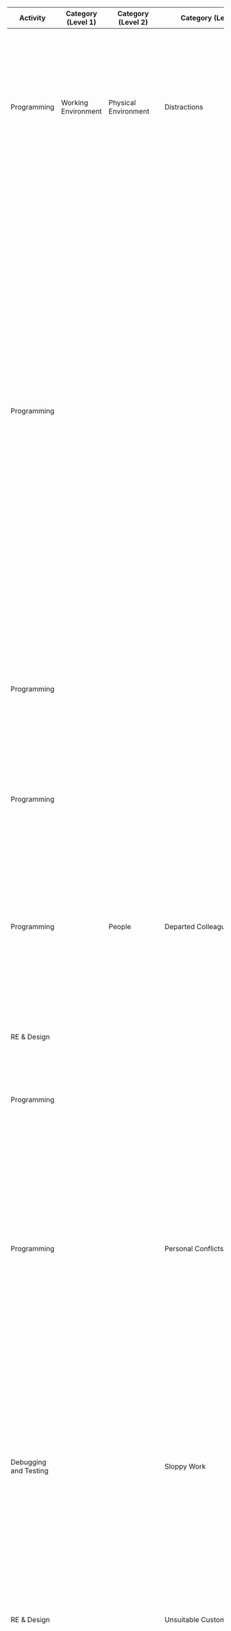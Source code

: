 | Activity             | Category (Level 1)                | Category (Level 2)          | Category (Level 3)                                   | Interview Nr. | Quotes                                                                                                                                                                                                                                                                                                                                                                                                                                                                                                                                                                                                                                                                                                                                                                                                                                                                                                                                                                                                                                                                                                                                                |
|-----------------------|----------------------------------|----------------------------|-------------------------------------------------------|-------------|-------------------------------------------------------------------------------------------------------------------------------------------------------------------------------------------------------------------------------------------------------------------------------------------------------------------------------------------------------------------------------------------------------------------------------------------------------------------------------------------------------------------------------------------------------------------------------------------------------------------------------------------------------------------------------------------------------------------------------------------------------------------------------------------------------------------------------------------------------------------------------------------------------------------------------------------------------------------------------------------------------------------------------------------------------------------------------------------------------------------------------------------------------|
| Programming           | Working Environment              | Physical Environment        | Distractions                                         | ID1         | hatten zu dem zeitpunkt noch drei weitere kollegen, also programmierer und informatiker generell. das ging dann/ oder lief dann auch ganz gut und die sind dann während dem projekt alle ausgeschieden. einer gesundheitlich, die anderen zwei haben gekündigt. und dann war das quasi alles auf meinen schultern, und das hat den geplanten zeitraum halt total gesprengt                                                                                                                                                                                                                                                                                                                                                                                                                                                                                                                                                                                                                                                                                                                                                                            |
| Programming           |                                  |                            |                                                       | ID3         | praktisch kriegst du ein dutzend mails rein und direkte nachrichten, die niemals hätten an dich direkt gestellt werden sollen […] gerne hat man in scrum auch den fall, dass deine meetings, die du hast, diese plannings und reviews, und du hast auch dailys by the way, bei denen du täglich feedback gibst zu den aktuellen storys, die du bearbeitest, aber das geht immer nur 15 minuten, soll schnell gehen. die zeit wird meistens missbraucht für andere dinge, man spaßt rum, redet über unwichtige sachen. das problem mit solchen sachen ist, dass manchmal die entwickler dadurch gestört werden, weil ihre zeit uneffektiv genutzt wird.  [...] also eine richtige blockade hatte ich mal im sinne von, ich habe es nicht hinbekommen, irgendeine kleinigkeit zu lösen, einfach nur weil ich privat komplett abgelenkt bin oder/ du schreibst den code nicht wie eine maschine, der mensch logischerweise wird komplett durch private probleme beeinflusst. das heißt, es gab momente bei denen ich einfach depressiv war oder einen schlechten tag hatte und ich hab's einfach ums verrecken nicht hinbekommen, produktiv zu arbeiten. |
| Programming           |                                  |                            |                                                       | ID9         | I know some people have a lot of trouble with, like, distractions. And I've coded in some pretty noisy, I would say, pretty, you know, distracting environments. So I kind of learned to focus. But I would say, you know, I mean, I guess a lot of it is kind of environmental.                                                                                                                                                                                                                                                                                                                                                                                                                                                                                                                                                                                                                                                                                                                                                                                                                                                                      |
| Programming           |                                  |                            |                                                       | ID14        | Ich denke mal, es sind ne Menge Sachen liegen geblieben, aber ich würde nicht unbedingt sagen, dass das am Prozess selber liegt, sondern eher einfach an den externen Umständen, dass ich halt kein Vollzeitentwickler bin und auch nicht sein kann                                                                                                                                                                                                                                                                                                                                                                                                                                                                                                                                                                                                                                                                                                                                                                                                                                                                                                   |
| Programming           |                                  | People                     | Departed Colleagues                                  | ID1         | ist möglich, grade weil ich halt eben alleine bin, was die entwicklung angeht. und da halt neben den normalen anpassungen, die ich machen muss und die projekte, die ich am laufen hab, auch immer mitarbeiter auf mich zugehen und dinge von mir wollen und hie und da mal irgendwas plötzlich nicht mehr richtig funktioniert, was ich mir anschauen muss.                                                                                                                                                                                                                                                                                                                                                                                                                                                                                                                                                                                                                                                                                                                                                                                          |
| RE & Design           |                                  |                            |                                                       | ID5         | da waren schon ein paar von den leuten, die während der angebotserstellung geplant waren, das umzusetzen, nicht mehr in der firma. und ich war in der zwischenzeit neu dazugekommen.                                                                                                                                                                                                                                                                                                                                                                                                                                                                                                                                                                                                                                                                                                                                                                                                                                                                                                                                                                  |
| Programming           |                                  |                            |                                                       | ID11        | vielleicht auch, wenn Leute im Urlaub sind, klar, muss ja der denen ihre Arbeit mit übernehmen                                                                                                                                                                                                                                                                                                                                                                                                                                                                                                                                                                                                                                                                                                                                                                                                                                                                                                                                                                                                                                                        |
| Programming           |                                  |                            | Personal Conflicts                                    | ID3         | gerne kommt es zu komplikationen oder argumenten oder streit und öfter fallen auch böse wörter und leute werden abgemahnt oder gefeuert, weil irgendeine person, irgendwas, ich sag mal in anführungszeichen, was sehr dummes gemacht hat. […] worauf ich eigentlich hinaus wollte, ist, man darf sich nicht immer für den besten halten. es ist sehr einfach, leute zu verurteilen, aber wenn dieselbe person irgendwann das gleiche gegen deinen kopf wirft, dann wird es einfach auch schnell peinlich, das muss man auch einfach sagen. aber das beste, was man daraus rausziehen kann, ist, der mensch ist nicht der code, den er schreibt.                                                                                                                                                                                                                                                                                                                                                                                                                                                                                                      |
| Debugging and Testing |                                  |                            | Sloppy Work                                           | ID3         | wir hatten bestehende logik und er hat ne code-implementation gemacht und einer der unit tests ist gecrasht. […] seine lösung dafür war, den test einfach auszukommentieren und zu entfernen (lacht). dann hat er einen neuen pull-request gestellt und gesagt: "hier, das problem ist behoben, der bot sagt nicht mehr 'nein, nein, stopp.'" und dann sage ich ihm: "ja, er sagt nicht mehr stopp, weil der test nicht mehr da ist." das ist logischerweise nicht die richtige lösung.                                                                                                                                                                                                                                                                                                                                                                                                                                                                                                                                                                                                                                                               |
| RE & Design           |                                  |                            | Unsuitable Customer Ideas                             | ID8         | das typische Kommunikationsproblem zwischen, ich sage jetzt mal, Psychologen, Informatiker und anderen Wissenschaften, weil, ich sage jetzt mal, der Psychologe sagt, okay, es muss SO sein, da sage ich, ja, das muss so sein, gib mir aber meine Hardware nicht her.                                                                                                                                                                                                                                                                                                                                                                                                                                                                                                                                                                                                                                                                                                                                                                                                                                                                                |
| Debugging and Testing |                                  |                            | Other Components/Communication are Delayed            | ID8         | Zuarbeiten von anderen Leuten, also wenn es heißt, es muss eine Datenbank angebunden werden, wenn die Datenbank halt im Hintergrund nicht steht, kann man zwar anfangen zu programmieren, die Schnittstellen zu machen, aber halt eben nicht dagegen testen                                                                                                                                                                                                                                                                                                                                                                                                                                                                                                                                                                                                                                                                                                                                                                                                                                                                                           |
| RE & Design           |                                  |                            |                                                       | ID10        | Das kann vielleicht auch an anderen Problemen liegen. Wenn ich sage, okay, ich warte vielleicht auf jemand anders. Ich warte auf einen Kunden, ich warte auf einen Kollegen.                                                                                                                                                                                                                                                                                                                                                                                                                                                                                                                                                                                                                                                                                                                                                                                                                                                                                                                                                                          |
| Programming           |                                  |                            |                                                       | ID15        | meistens fehlen noch Informationen vom Kunden oder man braucht eine Rückmeldung, weil man auf ein Problem gestoßen ist und das mit dem Kunden abklären muss und die Rückmeldung dauert meistens eine ganze Weile                                                                                                                                                                                                                                                                                                                                                                                                                                                                                                                                                                                                                                                                                                                                                                                                                                                                                                                                      |
| Programming           |                                  | Technology                 | Technical Problems                                    | ID3         | es kam schon vor, dass mir am nächsten tag der pc gecrasht ist und aus irgendeinem grund hat windows diese eine source code datei komplett entcryptet, weil sie eben offen war, sodass ich teilweise die arbeit von einem tag verloren hab.                                                                                                                                                                                                                                                                                                                                                                                                                                                                                                                                                                                                                                                                                                                                                                                                                                                                                                           |
| RE & Design           |                                  |                            | Outdated Technology                                   | ID5         | an der stelle kam dann aber das problem, dass die nen ziemlich veralteten technologie-stack hatten. auf dem testsystem lief java 6. und das war übrigens alles so 2018, -19, da war java 6 schon ne weile alt.                                                                                                                                                                                                                                                                                                                                                                                                                                                                                                                                                                                                                                                                                                                                                                                                                                                                                                                                        |
| RE & Design           |                                  |                            |                                                       | ID8         | Es kann sein, dass man im Vierteljahr vier, fünf große Versionsupdates von der Hardware hat, also Softwareupdates von der Hardware hat, und dass man manche Sachen einfach, ich sage jetzt mal in Anführungszeichen, wegwerfen kann oder es einfache Lösungen gibt.                                                                                                                                                                                                                                                                                                                                                                                                                                                                                                                                                                                                                                                                                                                                                                                                                                                                                   |
| RE & Design           |                                  |                            |                                                       | ID10        | wenn ich jetzt an die alte Webseite denke, dann haben wir das abgebrochen, weil wir gesagt haben, die Technik ist so veraltet, dass wir damit nicht mehr arbeiten wollen.                                                                                                                                                                                                                                                                                                                                                                                                                                                                                                                                                                                                                                                                                                                                                                                                                                                                                                                                                                             |
| Debugging and Testing |                                  |                            | Lack of Technical Support/Documentation               | ID9         | if there's poor support in the IDE, that can, you know, make those moments a lot longer. Like if you can't, you know, maybe/ and I've seen this even in my own work, right? You know, maybe I'm working with the library or something that, you know, doesn't have good definitions.                                                                                                                                                                                                                                                                                                                                                                                                                                                                                                                                                                                                                                                                                                                                                                                                                                                                  |
| RE & Design           |                                  |                            |                                                       | ID10        | Und das ist immer, was ich auch sehr nervig fande, wo man das Gefühl hat, dass mit ner besseren Android-Implementation, also vom Betriebssystem, das Problem nicht geben würde                                                                                                                                                                                                                                                                                                                                                                                                                                                                                                                                                                                                                                                                                                                                                                                                                                                                                                                                                                        |
| Debugging and Testing |                                  |                            |                                                       | ID14        | dann hast du gleich wieder noch das Problem on top, Chrome, Firefox, Safari, macht jeder auch wieder ein klein bisschen anders, und das ist dann, also gerade so diese Edge-Cases, die können ganz schön viel Nerven kosten […] also da würde ich mir für diese Library, für GStreamer, würde ich mir auch echt irgendwie noch ein bisschen besseres Tooling wünschen, wo man zum Beispiel eben live reingucken kann, was da eigentlich intern abgeht. Da gibt's irgendwie so ein paar Ansätze, aber die hab ich nie ordentlich irgendwie zum Laufen gekriegt. [...] Du verbindest diesen Debugger mit deinem Programm und dann stürzt es irgendwie instantan ab. Damit ist dann auch nicht so wahnsinnig viel gewonnen. Und dann noch selber zu versuchen, den Debugger zu fixen, dafür hat man dann eindeutig die Nerven gefehlt.                                                                                                                                                                                                                                                                                                                   |
| RE & Design           |                                  |                            | Inappropriate Technology                              | ID7         | Ein oder zweimal habe ich versucht, Frameworks bzw. nen Tech-Stack auf ein Problemfeld anzuwenden, wo er vielleicht nicht so richtig ideal war und ich habe dann festgestellt, dass es eine Sackgasse war. Das waren dann aber auch eher private, also beides mal private Projekte, wo mir halt auch vorher bewusst war, dass das vielleicht nicht unbedingt klappt.                                                                                                                                                                                                                                                                                                                                                                                                                                                                                                                                                                                                                                                                                                                                                                                  |
| Programming           |                                  | Existing Code              | (Re-)Reading Code                                     | ID6         | wenn du halt an einem stück von dieser software, an dieser großen software schreibst, und dann halt an einen berührungspunkt kommst von code, den jemand anderes geschrieben hat, oder mit einem modul, das ein anderes team quasi managet, dann hast du halt immer erstmal das problem, dass du quasi dann durch das andere durchsteigen musst. und da eventuell vielleicht auch mal hilfe brauchst, das zu verstehen.                                                                                                                                                                                                                                                                                                                                                                                                                                                                                                                                                                                                                                                                                                                               |
| Programming           |                                  |                            |                                                       | ID13        | auch das ist jetzt kein untypisches Problem für Entwickler, dass sie selbst ihren eigenen Code nach ein paar Monaten selbst schon nicht mehr verstehen.                                                                                                                                                                                                                                                                                                                                                                                                                                                                                                                                                                                                                                                                                                                                                                                                                                                                                                                                                                                               |
| Programming           |                                  |                            |                                                       | ID14        | Damit man nicht ganz verliert sozusagen den Überblick und nicht erstmal zwei Tage sich wieder reinlesen muss, bevor es weitergeht.                                                                                                                                                                                                                                                                                                                                                                                                                                                                                                                                                                                                                                                                                                                                                                                                                                                                                                                                                                                                                    |
| Programming           |                                  |                            | Bad Quality of (existing) Code                        | ID7         | Es gab in meiner Ausbildung ein Softwareprojekt, was wir von einer anderen Firma übernommen hatten. Und wo damals die Devise lautete: Da steckt jetzt schon ein Millionenbetrag an Entwicklungszeit drin. Das muss weiterentwickelt werden, das darf nicht neu geschrieben werden. Problem war, die Code Qualität war eher so -5.                                                                                                                                                                                                                                                                                                                                                                                                                                                                                                                                                                                                                                                                                                                                                                                                                     |
| Debugging and Testing |                                  |                            |                                                       | ID2         | da gibt's halt so sachen so, jah, das fassen wir lieber nicht an, es funktioniert grade so. wenn wir das machen würden, dann wüssten wir nicht, was danach passiert. das gibt's da anscheinend noch sehr viel. und dann haben die wohl schon an einigen sachen gearbeitet und dann, tja, fällt einem dann auf, das funktioniert so nicht, weil wir daran irgendwas anderes wieder verändern müssten                                                                                                                                                                                                                                                                                                                                                                                                                                                                                                                                                                                                                                                                                                                                                   |
| RE & Design           |                                  |                            |                                                       | ID8         | Viele Sachen sind halt, ich sage jetzt mal, am Anfang unstrukturiert.                                                                                                                                                                                                                                                                                                                                                                                                                                                                                                                                                                                                                                                                                                                                                                                                                                                                                                                                                                                                                                                                                 |
| Debugging and Testing |                                  |                            |                                                       | ID14        | dass es halt irgendeinen ganz fürchterlichen Spaghetti-Hack-Code gibt, der halt ungefähr das tut, was er soll und dann muss ich es halt nochmal ordentlich machen, weil sonst, selbst wenn ich der Einzige bin, der wirklich im Moment an dem Projekt was macht, nach zwei Wochen hätte ich selber vergessen, was ich da zusammen gehackt habe                                                                                                                                                                                                                                                                                                                                                                                                                                                                                                                                                                                                                                                                                                                                                                                                        |
| Programming           |                                  | Institution                | Bad Working Processes                                 | ID12        | Es gab da kein Ticketsystem oder sowas. Was du überhaupt machen musst, das musstest du selbst wissen oder dir aneignen, weil man wird nicht angelernt.                                                                                                                                                                                                                                                                                                                                                                                                                                                                                                                                                                                                                                                                                                                                                                                                                                                                                                                                                                                                |
| Programming           | Physical and Cognitive Resources | Working Memory            | Cognitive Overload, Tiredness                          | ID1         | wenn ich den ganzen tag nur irgendwie mit dem da zu tun habe, dass ich dann mal irgendwie fünf minuten abwechslung brauch, um nen freien kopf zu bekommen, weil ich gefühlt die hälfte der dinge, die ich da gerade lese, gar nicht mehr wahrnehme. also im code                                                                                                                                                                                                                                                                                                                                                                                                                                                                                                                                                                                                                                                                                                                                                                                                                                                                                      |
| Debugging and Testing |                                  |                            |                                                       | ID2         | wenn es halt irgendwas komplexes ist und man halt viel gehirnschmalz reinstecken muss, dann muss man da halt auch mal ziemlich lange vor undso. das beste beispiel war, es ist halt nicht viel code insgesamt gewesen, das kann man auf einer seite, also einem bildschirm darstellen. ich und ein kollege saßen da zwei bis drei wochen dran, weil es halt einfach das gehirn schon krass gefordert hat, bis wir da auf eine vernünftige lösung und eine zufriedenstellende lösung gekommen sind.                                                                                                                                                                                                                                                                                                                                                                                                                                                                                                                                                                                                                                                    |
| Debugging and Testing |                                  |                            |                                                       | ID8         | nach 16 Stunden vor dem Code sitzen, halt größer kleiner als Zeichen einfach verdreht und man sitzt davor, warum funktioniert dieser Mist nicht?                                                                                                                                                                                                                                                                                                                                                                                                                                                                                                                                                                                                                                                                                                                                                                                                                                                                                                                                                                                                      |
| Programming           |                                  |                            |                                                       | ID9         | One is definitely being tired, right? So like if I am just tired, it's been like, let's say that I was up really late the night before. Maybe something went wrong in production and you get called in and you work on that problem. And so you get to bed at four and you're back to work at eight. That is not going to be a good programming day                                                                                                                                                                                                                                                                                                                                                                                                                                                                                                                                                                                                                                                                                                                                                                                                   |
| Programming           |                                  |                            |                                                       | ID11        | So immer wieder dieses neue Andenken, was habe ich gemacht, wenn du das halt irgendwie, sag ich mal, zwischen drei Projekten andauernd wechselst, habe ich so die Erfahrung gemacht, dass es halt auch Nerven kosten kann, halt immer wieder aufs Neue, dann mehr oder weniger dich rein zu denken.                                                                                                                                                                                                                                                                                                                                                                                                                                                                                                                                                                                                                                                                                                                                                                                                                                                   |
| Programming           |                                  |                            |                                                       | ID13        | Ein anders geartetes Phänomen ist diese Geschichte, ich sitze da vielleicht kurz vor Feierabend an so einem Thema, wo man sich dann einfach eingestehen muss, ich lasse das jetzt liegen                                                                                                                                                                                                                                                                                                                                                                                                                                                                                                                                                                                                                                                                                                                                                                                                                                                                                                                                                              |
| Programming           |                                  |                            |                                                       | ID14        | das dauert meistens schon eine Weile, bis ich merke, okay, ich bin jetzt gerade festgesteckt, jetzt sollte ich mal was anderes machen. Insbesondere manchmal, wenn das irgendwie etwas später am Abend ist und ich eigentlich am nächsten Tag aufstehen muss und so                                                                                                                                                                                                                                                                                                                                                                                                                                                                                                                                                                                                                                                                                                                                                                                                                                                                                   |
| Debugging and Testing |                                  | Long-term Memory          | Lack of (Domain) Knowledge                            | ID1         | wenn man's sich selber beibringt, weiß man halt eben faktisch nicht alles und hat auch keinen, den man irgendwie fragen kann, weil bei mir auch im umfeld keiner irgendwie am programmieren war. und da kam es bestimmt mal vor, dass man gesagt hat "boah, der scheiß funktioniert nicht, hier will ich gar nicht mehr weitermachen."                                                                                                                                                                                                                                                                                                                                                                                                                                                                                                                                                                                                                                                                                                                                                                                                                |
| Programming           |                                  |                            |                                                       | ID3         | ich würd sagen, es gibt selten fälle, wo ich sage, okay, ich bin einfach nicht in der lage das umzusetzen. aber gab es auch schon.                                                                                                                                                                                                                                                                                                                                                                                                                                                                                                                                                                                                                                                                                                                                                                                                                                                                                                                                                                                                                    |
| RE & Design           |                                  |                            |                                                       | ID4         | wenn ich dann nicht das domänen-wissen habe, wie zum beispiel was wir jetzt am anfang beim eeg hatten. wenn ich da einfach keine ahnung hatte, was man sucht, wie man tatsächlich vorgehen soll.                                                                                                                                                                                                                                                                                                                                                                                                                                                                                                                                                                                                                                                                                                                                                                                                                                                                                                                                                      |
| Programming           |                                  |                            |                                                       | ID13        | manches ist auch einfach manchmal zu lange her, also es sind auch so ganz einfache Themen, die vielleicht einen mathematischen Ursprung haben oder sowas, wo man dann einfach zwar so in der Theorie weiß, wie das ist, und dann aber nicht mehr ganz genau weiß, mit welchem Operator arbeite ich jetzt oder oder oder                                                                                                                                                                                                                                                                                                                                                                                                                                                                                                                                                                                                                                                                                                                                                                                                                               |
| Programming           |                                  |                            | Translating between Languages                         | ID9         | But I would say that, you know, I still have moments where, you know, I sit there and I know conceptually what to do, but, you know, exactly how to do it in, say, TypeScript, you know, is going to be different than it is for Java, right?                                                                                                                                                                                                                                                                                                                                                                                                                                                                                                                                                                                                                                                                                                                                                                                                                                                                                                         |
| RE & Design           | Motivation                       |                            | Cost-Benefit does not add up                         | ID2         | da haben wir uns halt beraten und dann ging's halt irgendwann so, ja, es glaube ich macht keinen sinn mehr, das zu machen oder so. oder es macht keinen sinn, noch weiter darin zeit zu investieren, weil die zeit halt anders sinnvoller genutzt werden kann. oder es wird dann halt zurückgestellt erstmal.                                                                                                                                                                                                                                                                                                                                                                                                                                                                                                                                                                                                                                                                                                                                                                                                                                         |
| Programming           |                                  |                            | Lack of Interest/"This isn't programming"            | ID3         | da man mit diesen frameworks arbeitet, oder game-engines, fällt einem erst bei der tatsächlichen erstellung auf, wie wenig man eigentlich programmiert und wie viel man mit design beschäftigt ist. und deswegen ist mir nach einer woche aufgefallen, ich bin kein spiele-programmierer, ich bin hier grad game-designer und mach die ganze zeit in blender komische bäume. weil mein spiel braucht einen baum. und irgendwann ist mir aufgefallen, ich habe komplett das thema verfehlt. [...] bei anderen Sachen [...] da habe ich das fundament dafür gebaut, aber irgendwann ging es nur noch um formeln und zahlen und nicht nur um das design der coolen app. und da habe ich bei 40 prozent irgendwann aufgehört, weil ich mir dachte, ja ich hab keine lust mehr auf mathe.                                                                                                                                                                                                                                                                                                                                                                  |
| Programming           |                                  |                            |                                                       | ID4         | ein paar projekte hab ich mal abgebrochen. das sind vor allem bereiche in der computergrafik, weil mir das dann an manchen stellen viel zu aufwendig und zu weit weg vom programmieren war und eher die reine mathematische theorie war und die gibt es schon und die hat mich dann nicht so interessiert, die eins zu eins abzuschreiben                                                                                                                                                                                                                                                                                                                                                                                                                                                                                                                                                                                                                                                                                                                                                                                                             |
| RE & Design           |                                  |                            | Perfectionism                                         | ID6         | manchmal kommt man halt einfach nicht auf die eine lösung für ein problem, wo ich jetzt sage, da ist alles perfekt, das passiert halt manchmal. das ist je nach grad von perfektionismus ist das dann halt ein echtes problem oder man sagt okay, man akzeptiert jetzt, dass mal der eine oder andere aspekt von der lösung jetzt nicht so schön ist.                                                                                                                                                                                                                                                                                                                                                                                                                                                                                                                                                                                                                                                                                                                                                                                                 |
|                       | (Cognitive) Processes             | Requirements              | Project becomes/is made larger than expected          | ID2         | wenn es zum beispiel irgendein kleines projekt ist, was mit ein bis zwei tagen eigentlich nur eingeplant war, aber sich daraus halt viel mehr entwickelt, als man angenommen hat. dann wird halt schonmal gesagt, das lassen wir erstmal so, das müssen wir nochmal neu einplanen, überdenken, und so weiter                                                                                                                                                                                                                                                                                                                                                                                                                                                                                                                                                                                                                                                                                                                                                                                                                                          |
|                       |                                  |                            |                                                       | ID13        | man kann eine Funktion umsetzen, dass sie funktioniert, dass sie das macht, was sie soll, man kann sie aber auch so bauen, dass sie das, was sie soll, richtig toll macht, richtig cool macht. Also ich kann für das gleiche Thema, kann ich ne Stunde brauchen, ich kann da aber auch zwei Wochen rein investieren und in zwei Wochen sitze ich jetzt nicht auf der faulen Haut und mache nichts, sondern ich kann das ja unfassbar oft restrukturieren, mein Code refactoren, ich kann auslagern, auslagern, auslagern, auslagern, auslagern, das ist das Letzte, ich kann vielleicht mein Code auch noch dokumentieren, das kostet natürlich alles Zeit                                                                                                                                                                                                                                                                                                                                                                                                                                                                                            |
|                       |                                  |                            | Unclear/Changing Requirements                         | ID3         | leute, die die anforderungen stellen, haben keine ahnung, was sie wollen. […] ein arbeitsablauf, bei dem du direkt mit dem kunden redest und der kommt täglich auf dich zu und versucht irgendwelche änderungen reinzuschieben. und du baust ja deine arbeit auf das auf, was der kunde dir anfangs gesagt hat und wenn er dann mit einer änderung kommt, kann es sein, dass du alles wieder vom tisch werfen musst und neu anfangen musst.                                                                                                                                                                                                                                                                                                                                                                                                                                                                                                                                                                                                                                                                                                           |
|                       |                                  |                            |                                                       | ID5         | problem, der kunde hatte am laufenden band ändernde anforderungen. es gibt mehrere commits in dem repo, wo ich irgendwas endlich fertig hatte und dann committed habe mit: ja, jetzt ist es endlich fertig, aber der kunde hat wohl heute im meeting gesagt, dass er es jetzt anders will.                                                                                                                                                                                                                                                                                                                                                                                                                                                                                                                                                                                                                                                                                                                                                                                                                                                            |
|                       |                                  |                            |                                                       | ID8         | Aber halt, dass das Objekt nach unten verschwindet oder lieber nach links oder nach rechts verschwindet, halt sowas kommt erst im Nachgang in den ganzen Diskussionen. \|\| dass jemand sagt, in der ersten Iteration, okay, ich möchte alles grün haben, in der nächsten ist es gelb und dann kommt man irgendwann nach einem halben Jahr wieder zurück, ach, ich mache doch lieber alles wieder grün                                                                                                                                                                                                                                                                                                                                                                                                                                                                                                                                                                                                                                                                                                                                                |
|                       |                                  |                            |                                                       | ID9         | It was a pricing system and we were going to improve pricing, whatever that meant. (laughs) And we could never define what that meant, right? And we would spend/ every quarter we would have a project to figure out what that meant. And we would sit down with the leaders of that section of the company and we would, you know, define what our goals were and we would be very specific in terms of what we were going to do and how it was going to work. And then at the end of the quarter, the leaders would get together and decide that they had changed their mind.                                                                                                                                                                                                                                                                                                                                                                                                                                                                                                                                                                      |
|                       |                                  |                            |                                                       | ID10        | Was ich immer als Schwierigstes empfunden habe, ist, dass wenn Kunden sich nicht selber sicher waren, was sie genau wollten, und sich sozusagen während der Entwicklung herausgestellt hat, dass sie doch was anderes haben wollten. Also wenn sich, sagen wir mal, die Anforderungen vom Kunden geändert haben, weil sie sich vielleicht am Anfang noch nicht vorstellen konnten, was sie genau haben wollten.                                                                                                                                                                                                                                                                                                                                                                                                                                                                                                                                                                                                                                                                                                                                       |
|                       |                                  |                            |                                                       | ID12        | Bis du dann fertig bist, hat dann irgendwie im Design hat sich wieder irgendwas geändert oder an anderer Stelle kommt irgendwas dazu oder nicht, was nicht kommuniziert wird. […] Also wenn du die gleiche Aufgabe fünfmal/ die gleiche Ecke programmierst fünfmal, weil sich jedes Mal was ändert, ist das nervig. Dann braucht man halt auch fünfmal so lang.                                                                                                                                                                                                                                                                                                                                                                                                                                                                                                                                                                                                                                                                                                                                                                                       |
|                       |                                  |                            |                                                       | ID13        | Also ich kann eine Aufgabe ganz kurz definieren, dann kann aber natürlich das Ergebnis auch unfassbar von dem abweichen, was eigentlich ursprünglich gefordert war, weil es nichts definiert war. Und wenn natürlich dann diese unvollständige Definition von der Aufgabe geschätzt ist mit, ich sage jetzt eine imaginäre Zahl, ein halber Mann-Tag, vier Stunden und ich brauche dann auf einmal eine Woche, weil aber während des Entwicklens auf einmal neue Anforderungen dazukamen, dann ist das natürlich/ dann haben irgendwie auch zwei Seiten Schuld.                                                                                                                                                                                                                                                                                                                                                                                                                                                                                                                                                                                       |
|                       |                                  |                            | Requirements are too Big/Complex                      | ID3         | manchmal kommt auch so eine richtig große anforderung oder so eine richtig riesige idee, aber ich persönlich weiß einfach noch nicht/ ich weiß, was ich möchte, aber wie will ich das in code darstellen? und dann bin ich manchmal auch stuck gewesen. es kam auch schon vor, dass ich deswegen ein projekt verworfen hab. weil ich mir einfach nicht in meinem kopf definieren konnte, wie setz ich das in realität um.                                                                                                                                                                                                                                                                                                                                                                                                                                                                                                                                                                                                                                                                                                                             |
|                       |                                  |                            |                                                       | ID6         | manchmal gibt es einfach dinge, wo ich sage, die sind zu komplex.                                                                                                                                                                                                                                                                                                                                                                                                                                                                                                                                                                                                                                                                                                                                                                                                                                                                                                                                                                                                                                                                                     |
|                       |                                  |                            |                                                       | ID14        | sogar wenn man schon die fertige Library benutzt, immer noch so viel selber machen muss, sozusagen, dass es einfach utopisch ist, das irgendwie in nem/ so als ein Ein-Personen-Projekt weiterzumachen                                                                                                                                                                                                                                                                                                                                                                                                                                                                                                                                                                                                                                                                                                                                                                                                                                                                                                                                                |
|                       |                                  | Design                     | The Approach Taken Did not Work                       | ID6         | dass man zum beispiel mal nen sprint lang an einem bestimmten problem arbeitet und danach feststellt: okay, das, was wir uns überlegt haben als lösung für dieses problem jetzt, was unser erstes bauchgefühl ist, hat nicht funktioniert.                                                                                                                                                                                                                                                                                                                                                                                                                                                                                                                                                                                                                                                                                                                                                                                                                                                                                                            |
|                       |                                  |                            |                                                       | ID2         | sachen, wo man geplant hat, es könnte so aussehen, und im nachhinein merkt man halt, dass es halt doch nicht so aussehen muss, weil es doch eigentlich komplett nicht dem entspricht, was man sich dabei gedacht hat.                                                                                                                                                                                                                                                                                                                                                                                                                                                                                                                                                                                                                                                                                                                                                                                                                                                                                                                                 |
|                       |                                  |                            |                                                       | ID14        | Weil halt diverse Ansätze nicht so richtig gut funktioniert haben, bis ich es dann/ damit man das eben möglichst schnell rausfindet, fange ich halt immer mit den ganz simplen Prototypen an und an der Stelle habe ich dann irgendwann gemerkt, da lohnt es sich jetzt einfach nicht, das noch zu versuchen zu optimieren, weil es/ also der Grundansatz ist schon Mist                                                                                                                                                                                                                                                                                                                                                                                                                                                                                                                                                                                                                                                                                                                                                                              |
|                       |                                  |                            | No Approach Available                                 | ID6         | dass du halt einfach vor einem problem sitzt und dir dazu nichts einfällt. das passiert manchmal. aber wie ich halt gesagt habe, bei vielen problemen, entweder teilst du das halt in kleinere teilprobleme auf. oder wenn es dann halt ein kleines teilproblem ist, dass dann so weit runtergebrochen ist, dass es vergleichsweise einfach ist, hast du meistens dieses instinktive bauchgefühl und irgendwann manchmal hast du das halt einfach, dass das ausbleibt. dieses intuitive bauchgefühl. dass dann halt einfach nichts kommt quasi, wenn du das problem betrachtest.                                                                                                                                                                                                                                                                                                                                                                                                                                                                                                                                                                      |
|                       |                                  |                            |                                                       | ID15        | Es gibt manche Tage, da ist man einfach dämlich, ne, sage ich jetzt mal kurz. Da ist man gedankenleer, ne, man kommt nicht gleich auf die einfachsten Lösungen.                                                                                                                                                                                                                                                                                                                                                                                                                                                                                                                                                                                                                                                                                                                                                                                                                                                                                                                                                                                       |
|                       |                                  |                            | Shortcomings in the Design                            | ID9         | And so I dug into it and found that the problem was really the design. You know, there was no configurability. There was no abstraction in terms of how you price things.                                                                                                                                                                                                                                                                                                                                                                                                                                                                                                                                                                                                                                                                                                                                                                                                                                                                                                                                                                             |
|                       |                                  |                            |                                                       | ID10        | da gibt es natürlich dann schon ab und zu mal, wo man/ oder ein Fall, wo man dann irgendwie merkt, okay, von der Architektur passt ja irgendwie was nicht                                                                                                                                                                                                                                                                                                                                                                                                                                                                                                                                                                                                                                                                                                                                                                                                                                                                                                                                                                                             |
|                       |                                  |                            |                                                       | ID11        | da gibt es Sachen auf jeden Fall, die durch Architekturplanung hätten verhindert werden können, wenn es halt wirklich schlecht engineert ist und dann halt irgendwelche Bugs auftreten                                                                                                                                                                                                                                                                                                                                                                                                                                                                                                                                                                                                                                                                                                                                                                                                                                                                                                                                                                |
|                       |                                  | Implementing (Programming) | Implementation in Code does not Succeed               | ID13        | also es gibt auch Themen, da sitze ich an einem Tag davor und weiß, was am Ende rauskommen soll und weiß auch so grob, was passieren soll und habe aber so eine richtige Blockade und weiß nicht, wie ich das jetzt in Quellcode formulieren kann                                                                                                                                                                                                                                                                                                                                                                                                                                                                                                                                                                                                                                                                                                                                                                                                                                                                                                     |
|                       |                                  |                            |                                                       | ID3         | und logischerweise kommt es mir auch gerne mal vor, dass ich dann versuche, sachen zu implementieren, es geht nicht, es geht nicht, es geht nicht, es geht nicht und dann habe ich irgendwann einen fehler implementiert.                                                                                                                                                                                                                                                                                                                                                                                                                                                                                                                                                                                                                                                                                                                                                                                                                                                                                                                             |
|                       |                                  | Testing & Debugging        | Difficult Bugs                                        | ID4         | es gab da ein problem, dass, wenn der client anfragen zum server gesendet hat, dann hat das funktioniert. aber manchmal gab es dann einen deadlock, wo dieser server komplett blockiert hat. da das ge-multi-threaded war, auf ganz vielen ebenen, aber nur ein thread blockiert hat, fand ich es unglaublich schwierig, den fehler tatsächlich zu finden, wo das passiert.                                                                                                                                                                                                                                                                                                                                                                                                                                                                                                                                                                                                                                                                                                                                                                           |
|                       |                                  |                            |                                                       | ID5         | das zu debuggen ist sehr schwierig, wenn das genau in der phase des boot-prozesses ist, wo du grade schon nichts mehr von der (?firmware) hast, aber auch noch keinen (?treiber). und ja, da bin ich einfach blockiert, weil ich einfach keine idee hab, wie ich da irgendwie sinnvoll rankomme, um rauszufinden, was da schief geht.                                                                                                                                                                                                                                                                                                                                                                                                                                                                                                                                                                                                                                                                                                                                                                                                                 |
|                       |                                  |                            |                                                       | ID7         | so die Klassiker, wo man dann irgendwie fünf Stunden im Debugger verbringt, weil man nicht versteht, wo gerade dieses eine falsche Datenschnipselchen herkommt, die können natürlich irgendwie bei allen Projekten auftreten.                                                                                                                                                                                                                                                                                                                                                                                                                                                                                                                                                                                                                                                                                                                                                                                                                                                                                                                         |
|                       |                                  |                            |                                                       | ID10        | okay, man hat irgendwie eine Funktion geschrieben und die macht einfach nicht das, was sie soll. Man denkt, es sollte X tun, es tut aber XY.                                                                                                                                                                                                                                                                                                                                                                                                                                                                                                                                                                                                                                                                                                                                                                                                                                                                                                                                                                                                          |
|                       |                                  |                            |                                                       | ID12        | Das sind dann meistens irgendwelche speziellen Eigenheiten der Programmiersprache, die man arbeitet. Man weiß genau, was man tun soll. Man weiß auch wie, aber es passieren seltsame Dinge. Und da kann es auch Stunden dauern, bis man merkt, man hat zwei Anweisungen in der falschen Reihenfolge                                                                                                                                                                                                                                                                                                                                                                                                                                                                                                                                                                                                                                                                                                                                                                                                                                                   |
|                       |                                  |                            |                                                       | ID14        | da sind so viele Komponenten immer inzwischen beteiligt, die auch teilweise ganz automatisch dann von dieser Library da instanziiert werden. Und das ist dann schwierig zu sagen, ist es jetzt ein Bug oder ist es einfach irgendwie ein Verhalten, das eigentlich sozusagen schon so vorgesehen ist, das aber halt einfach nicht zu meinem Use-Case gerade passt                                                                                                                                                                                                                                                                                                                                                                                                                                                                                                                                                                                                                                                                                                                                                                                     |
|                       |                                  |                            | The-chicken-or-the-Egg Dilemma                        | ID7         | Manchmal einfach, weil man sich so in einem Henne-Ei-Problem aufhängt von irgendwie mehreren Problemstellungen, die halt irgendwie. ja. Wo sich dann irgendwo der Kreis schließt.                                                                                                                                                                                                                                                                                                                                                                                                                                                                                                                                                                                                                                                                                                                                                                                                                                                                                                                                                                     |
|                       |                                  |                            | Problems Branch Out                                   | ID7         | Oder wenn Probleme gerade halt bei Änderungen von existenten Projekten plötzlich sehr, sehr weit auffächern. Also wo du halt irgendwelche eigentlich sehr, sehr kleinen Änderungen hast, die aber einfach durch Abhängigkeiten im Code an sehr, sehr vielen Stellen plötzlich Veränderungen sorgen. Wo dann einfach manchmal da sich wieder einen Überblick zu verschaffen sehr, sehr schwer wird.                                                                                                                                                                                                                                                                                                                                                                                                                                                                                                                                                                                                                                                                                                                                                    |
|                       |                                  |                            |                                                       | ID2         | oder halt sachen auftreten, die, wenn man halt an etwas sitzt, es bearbeitet und dann dadurch sachen wieder auftreten, von denen man vorher nicht wusste, dass die dadurch dann auftreten, wenn man etwas verändert                                                                                                                                                                                                                                                                                                                                                                                                                                                                                                                                                                                                                                                                                                                                                                                                                                                                                                                                   |
